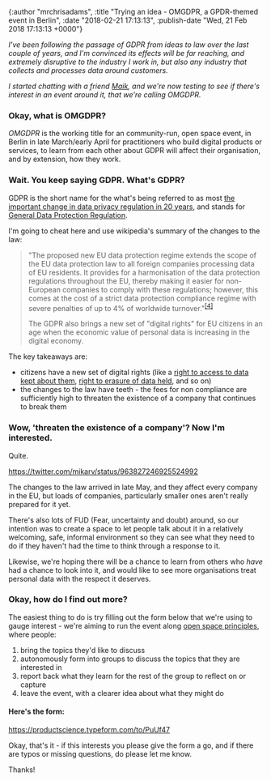 

{:author "mrchrisadams", :title "Trying an idea - OMGDPR, a GPDR-themed event in Berlin", :date "2018-02-21 17:13:13", :publish-date "Wed, 21 Feb 2018 17:13:13 +0000"}



<!-- content below -->

<em>I've been following the passage of GDPR from ideas to law over the last couple of years, and I'm convinced its effects will be far reaching, and extremely disruptive to the industry I work in, but also any industry that collects and processes data around customers.</em>

<em>I started chatting with a friend <a href="https://maikhoepfel.de/">Maik</a>, and we're now testing to see if there's interest in an event around it, that we're calling OMGDPR.</em>

<h3>Okay, what is OMGDPR?</h3>

<em>OMGDPR</em> is the working title for an community-run, open space event, in Berlin in late March/early April for practitioners who build digital products or services, to learn from each other about GDPR will affect their organisation, and by extension, how they work.

<h3>Wait. You keep saying GDPR. What's GDPR?</h3>

GDPR is the short name for the what's being referred to as most <a href="https://www.eugdpr.org/">the important change in data privacy regulation in 20 years</a>, and stands for <a href="https://www.wikiwand.com/en/General_Data_Protection_Regulation">General Data Protection Regulation</a>.

I'm going to cheat here and use wikipedia's summary of the changes to the law:

<blockquote>"The proposed new EU data protection regime extends the scope of the EU data protection law to all foreign companies processing data of EU residents. It provides for a harmonisation of the data protection regulations throughout the EU, thereby making it easier for non-European companies to comply with these regulations; however, this comes at the cost of a strict data protection compliance regime with severe penalties of up to 4% of worldwide turnover."<sup id="cite_ref-4" class="reference"><a class="anch-link" href="https://www.wikiwand.com/en/General_Data_Protection_Regulation#citenote4">[4]</a></sup>

The GDPR also brings a new set of "digital rights" for EU citizens in an age when the economic value of personal data is increasing in the digital economy.</blockquote>

The key takeaways are:

<ul>
    <li>citizens have a new set of digital rights (like a <a href="https://www.wikiwand.com/en/General_Data_Protection_Regulation#Right_of_access">right to access to data kept about them</a>, <a href="https://www.wikiwand.com/en/General_Data_Protection_Regulation#Right_to_erasure">right to erasure of data held</a>, and so on)</li>
    <li>the changes to the law have teeth - the fees for non compliance are sufficiently high to threaten the existence of a company that continues to break them</li>
</ul>

<h3>Wow, 'threaten the existence of a company'? Now I'm interested.</h3>

Quite.

https://twitter.com/mikarv/status/963827246925524992

The changes to the law arrived in late May, and they affect every company in the EU, but loads of companies, particularly smaller ones aren't really prepared for it yet.

There's also lots of FUD (Fear, uncertainty and doubt) around, so our intention was to create a space to let people talk about it in a relatively welcoming, safe, informal environment so they can see what they need to do if they haven't had the time to think through a response to it.

Likewise, we're hoping there will be a chance to learn from others who <em>have </em>had a chance to look into it, and would like to see more organisations treat personal data with the respect it deserves.

<h3>Okay, how do I find out more?</h3>

The easiest thing to do is try filling out the form below that we're using to gauge interest - we're aiming to run the event along <a href="https://www.wikiwand.com/en/Open_Space_Technology">open space principles</a>, where people:

<ol>
    <li>bring the topics they'd like to discuss</li>
    <li>autonomously form into groups to discuss the topics that they are interested in</li>
    <li>report back what they learn for the rest of the group to reflect on or capture</li>
    <li>leave the event, with a clearer idea about what they might do</li>
</ol>

<h4>Here's the form:</h4>

<a href="https://productscience.typeform.com/to/PuUf47">https://productscience.typeform.com/to/PuUf47</a>

Okay, that's it - if this interests you please give the form a go, and if there are typos or missing questions, do please let me know.

Thanks!

&nbsp;

&nbsp;

&nbsp;

&nbsp;

&nbsp;

&nbsp;

&nbsp;

&nbsp;

